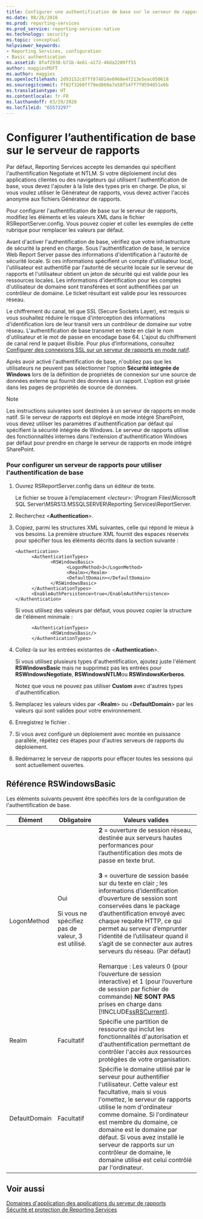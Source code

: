 ```yaml
---
title: Configurer une authentification de base sur le serveur de rapports | Microsoft Docs
ms.date: 08/26/2016
ms.prod: reporting-services
ms.prod_service: reporting-services-native
ms.technology: security
ms.topic: conceptual
helpviewer_keywords:
- Reporting Services, configuration
- Basic authentication
ms.assetid: 8faf2938-b71b-4e61-a172-46da2209ff55
author: maggiesMSFT
ms.author: maggies
ms.openlocfilehash: 2d93152c87ff874014e6960e4f213e5eac050618
ms.sourcegitcommit: ff82f3260ff79ed860a7a58f54ff7f0594851e6b
ms.translationtype: HT
ms.contentlocale: fr-FR
ms.lasthandoff: 03/29/2020
ms.locfileid: "65573297"
---
```

# <a name="configure-basic-authentication-on-the-report-server"></a>Configurer l’authentification de base sur le serveur de rapports
  Par défaut, Reporting Services accepte les demandes qui spécifient l'authentification Negotiate et NTLM. Si votre déploiement inclut des applications clientes ou des navigateurs qui utilisent l'authentification de base, vous devez l'ajouter à la liste des types pris en charge. De plus, si vous voulez utiliser le Générateur de rapports, vous devez activer l'accès anonyme aux fichiers Générateur de rapports.  
  
 Pour configurer l'authentification de base sur le serveur de rapports, modifiez les éléments et les valeurs XML dans le fichier RSReportServer.config. Vous pouvez copier et coller les exemples de cette rubrique pour remplacer les valeurs par défaut.  
  
 Avant d'activer l'authentification de base, vérifiez que votre infrastructure de sécurité la prend en charge. Sous l'authentification de base, le service Web Report Server passe des informations d'identification à l'autorité de sécurité locale. Si ces informations spécifient un compte d'utilisateur local, l'utilisateur est authentifié par l'autorité de sécurité locale sur le serveur de rapports et l'utilisateur obtient un jeton de sécurité qui est valide pour les ressources locales. Les informations d'identification pour les comptes d'utilisateur de domaine sont transférées et sont authentifiées par un contrôleur de domaine. Le ticket résultant est valide pour les ressources réseau.  
  
 Le chiffrement du canal, tel que SSL (Secure Sockets Layer), est requis si vous souhaitez réduire le risque d'interception des informations d'identification lors de leur transit vers un contrôleur de domaine sur votre réseau. L'authentification de base transmet en texte en clair le nom d'utilisateur et le mot de passe en encodage base 64. L'ajout du chiffrement de canal rend le paquet illisible. Pour plus d’informations, consultez [Configurer des connexions SSL sur un serveur de rapports en mode natif](../../reporting-services/security/configure-ssl-connections-on-a-native-mode-report-server.md).  
  
 Après avoir activé l'authentification de base, n'oubliez pas que les utilisateurs ne peuvent pas sélectionner l'option **Sécurité intégrée de Windows** lors de la définition de propriétés de connexion sur une source de données externe qui fournit des données à un rapport. L'option est grisée dans les pages de propriétés de source de données.  
  
> [!NOTE]  
>  Les instructions suivantes sont destinées à un serveur de rapports en mode natif. Si le serveur de rapports est déployé en mode intégré SharePoint, vous devez utiliser les paramètres d'authentification par défaut qui spécifient la sécurité intégrée de Windows. Le serveur de rapports utilise des fonctionnalités internes dans l'extension d'authentification Windows par défaut pour prendre en charge le serveur de rapports en mode intégré SharePoint.  
  
### <a name="to-configure-a-report-server-to-use-basic-authentication"></a>Pour configurer un serveur de rapports pour utiliser l'authentification de base  
  
1.  Ouvrez RSReportServer.config dans un éditeur de texte.  
  
     Le fichier se trouve à l’emplacement *\<lecteur>:* \Program Files\Microsoft SQL Server\MSRS13.MSSQLSERVER\Reporting Services\ReportServer.  
  
2.  Recherchez \<**Authentication**>.  
  
3.  Copiez, parmi les structures XML suivantes, celle qui répond le mieux à vos besoins. La première structure XML fournit des espaces réservés pour spécifier tous les éléments décrits dans la section suivante :  
  
    ```  
    <Authentication>  
          <AuthenticationTypes>  
                 <RSWindowsBasic>  
                       <LogonMethod>3</LogonMethod>  
                       <Realm></Realm>  
                       <DefaultDomain></DefaultDomain>  
                 </RSWindowsBasic>  
          </AuthenticationTypes>  
          <EnableAuthPersistence>true</EnableAuthPersistence>  
    </Authentication>  
    ```  
  
     Si vous utilisez des valeurs par défaut, vous pouvez copier la structure de l'élément minimale :  
  
    ```  
          <AuthenticationTypes>  
                 <RSWindowsBasic/>  
          </AuthenticationTypes>  
    ```  
  
4.  Collez-la sur les entrées existantes de \<**Authentication**>.  
  
     Si vous utilisez plusieurs types d'authentification, ajoutez juste l'élément **RSWindowsBasic** mais ne supprimez pas les entrées pour **RSWindowsNegotiate**, **RSWindowsNTLM**ou **RSWindowsKerberos**.  
  
     Notez que vous ne pouvez pas utiliser **Custom** avec d'autres types d'authentification.  
  
5.  Remplacez les valeurs vides par \<**Realm**> ou \<**DefaultDomain**> par les valeurs qui sont valides pour votre environnement.  
  
6.  Enregistrez le fichier .  
  
7.  Si vous avez configuré un déploiement avec montée en puissance parallèle, répétez ces étapes pour d'autres serveurs de rapports du déploiement.  
  
8.  Redémarrez le serveur de rapports pour effacer toutes les sessions qui sont actuellement ouvertes.  
  
## <a name="rswindowsbasic-reference"></a>Référence RSWindowsBasic  
 Les éléments suivants peuvent être spécifiés lors de la configuration de l'authentification de base.  
  
|Élément|Obligatoire|Valeurs valides|  
|-------------|--------------|------------------|  
|LogonMethod|Oui<br /><br /> Si vous ne spécifiez pas de valeur, 3 est utilisé.|**2** = ouverture de session réseau, destinée aux serveurs hautes performances pour l’authentification des mots de passe en texte brut.<br /><br /> **3** = ouverture de session basée sur du texte en clair ; les informations d’identification d’ouverture de session sont conservées dans le package d’authentification envoyé avec chaque requête HTTP, ce qui permet au serveur d’emprunter l’identité de l’utilisateur quand il s’agit de se connecter aux autres serveurs du réseau. (Par défaut)<br /><br /> Remarque : Les valeurs 0 (pour l’ouverture de session interactive) et 1 (pour l’ouverture de session par fichier de commande) **NE SONT PAS** prises en charge dans [!INCLUDE[ssRSCurrent](../../includes/ssrscurrent-md.md)].|  
|Realm|Facultatif|Spécifie une partition de ressource qui inclut les fonctionnalités d'autorisation et d'authentification permettant de contrôler l'accès aux ressources protégées de votre organisation.|  
|DefaultDomain|Facultatif|Spécifie le domaine utilisé par le serveur pour authentifier l'utilisateur. Cette valeur est facultative, mais si vous l'omettez, le serveur de rapports utilise le nom d'ordinateur comme domaine. Si l'ordinateur est membre du domaine, ce domaine est le domaine par défaut. Si vous avez installé le serveur de rapports sur un contrôleur de domaine, le domaine utilisé est celui contrôlé par l'ordinateur.|  
  
## <a name="see-also"></a>Voir aussi  
 [Domaines d'application des applications du serveur de rapports](../../reporting-services/report-server/application-domains-for-report-server-applications.md)   
 [Sécurité et protection de Reporting Services](../../reporting-services/security/reporting-services-security-and-protection.md)  
  
  
